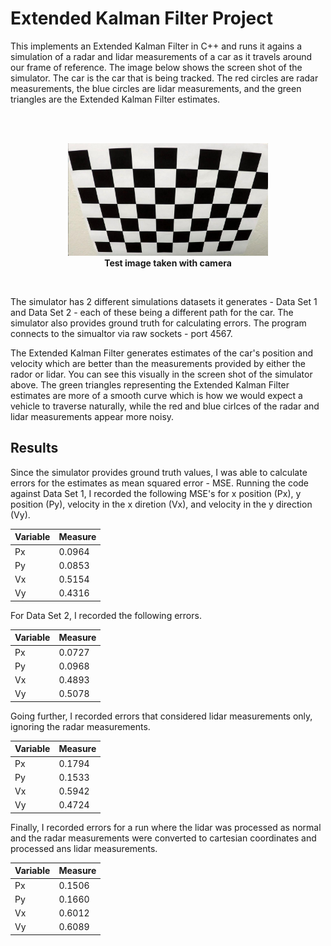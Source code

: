 # Extended Kalman Filter Project

This implements an Extended Kalman Filter in C++ and runs it agains a simulation of a radar and lidar measurements of a car as it travels around our frame of reference.  The image below shows the screen shot of the simulator.  The car is the car that is being tracked.  The red circles are radar measurements, the blue circles are lidar measurements, and the green triangles are the Extended Kalman Filter estimates.  

<br /><br />
<p align="center">
<img src="https://github.com/TheOnceAndFutureSmalltalker/advanced_lane_line_detection/blob/master/output_images/cc_initial_checkerboard_image.jpg" width="320px" /><br /><b>Test image taken with camera</b></p>
<br />

The simulator has 2 different simulations datasets it generates - Data Set 1 and Data Set 2 - each of these being a different path for the car.  The simulator also provides ground truth for calculating errors.  The program connects to the simualtor via raw sockets - port 4567. 

The Extended Kalman Filter generates estimates of the car's position and velocity which are better than the measurements provided by either the rador or lidar.  You can see this visually in the screen shot of the simulator above.   The green triangles representing the Extended Kalman Filter estimates are more of a smooth curve which is how we would expect a vehicle to traverse naturally, while the red and blue cirlces of the radar and lidar measurements appear more noisy. 




## Results

Since the simulator provides ground truth values, I was able to calculate errors for the estimates as mean squared error - MSE.
Running the code against Data Set 1, I recorded the following MSE's for x position (Px), y position (Py), velocity in the x diretion (Vx), and velocity in the y direction (Vy).

Variable | Measure
-----|-----
Px | 0.0964
Py | 0.0853
Vx | 0.5154
Vy | 0.4316

For Data Set 2, I recorded the following errors.

Variable | Measure
-----|-----
Px | 0.0727
Py | 0.0968
Vx | 0.4893
Vy | 0.5078

Going further, I recorded errors that considered lidar measurements only, ignoring the radar measurements.

Variable | Measure
-----|-----
Px | 0.1794
Py | 0.1533
Vx | 0.5942
Vy | 0.4724

Finally, I recorded errors for a run where the lidar was processed as normal and the radar measurements were converted to cartesian coordinates and processed ans lidar measurements.

Variable | Measure
-----|-----
Px | 0.1506
Py | 0.1660
Vx | 0.6012
Vy | 0.6089


